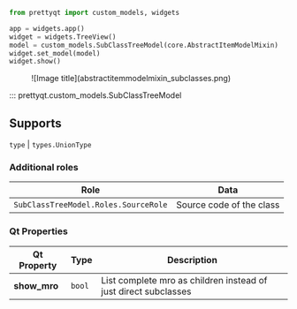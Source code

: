 
```py
from prettyqt import custom_models, widgets

app = widgets.app()
widget = widgets.TreeView()
model = custom_models.SubClassTreeModel(core.AbstractItemModelMixin)
widget.set_model(model)
widget.show()
```

<figure markdown>
  ![Image title](abstractitemmodelmixin_subclasses.png)
</figure>

::: prettyqt.custom_models.SubClassTreeModel

## Supports

`type` | `types.UnionType`

### Additional roles

| Role                                 | Data                       |
| -------------------------------------|----------------------------|
| `SubClassTreeModel.Roles.SourceRole` | Source code of the class   |


### Qt Properties

| Qt Property  | Type    | Description                                                     |
| -------------|---------|-----------------------------------------------------------------|
| **show_mro** | `bool`  | List complete mro as children instead of just direct subclasses |
